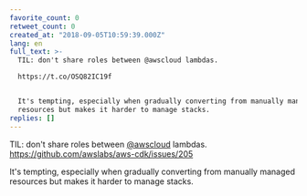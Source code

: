 ```yaml
---
favorite_count: 0
retweet_count: 0
created_at: "2018-09-05T10:59:39.000Z"
lang: en
full_text: >-
  TIL: don't share roles between @awscloud lambdas.

  https://t.co/OSQ82IC19f


  It's tempting, especially when gradually converting from manually managed
  resources but makes it harder to manage stacks.
replies: []
---
```


TIL: don't share roles between [@awscloud](https://twitter.com/awscloud)
lambdas. <https://github.com/awslabs/aws-cdk/issues/205>

It's tempting, especially when gradually converting from manually managed
resources but makes it harder to manage stacks.
